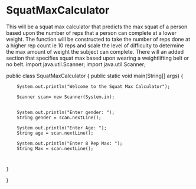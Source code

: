 # SquatMaxCalculator
This will be a squat max calculator that predicts the max squat of a person based upon the number of reps that a person can complete at a lower weight. The function will be constructed to take the number of reps done at a higher rep count ie 10 reps and scale the level of difficulty to determine the max amount of weight the subject can complete. There will an added section that specifies squat max based upon wearing a weightlifting belt or no belt. 
import java.util.Scanner;
import java.util.Scanner;

public class SquatMaxCalculator {
	public static void main(String[] args)
	{
		
		System.out.println("Welcome to the Squat Max Calculator");
		
		Scanner scan= new Scanner(System.in); 
		
		
		System.out.println("Enter gender: ");	
		String gender = scan.nextLine();
		
		System.out.println("Enter Age: ");	
		String age = scan.nextLine();
		
		System.out.println("Enter 8 Rep Max: ");	
		String Max = scan.nextLine();


			
	}
}
